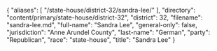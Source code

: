 {
  "aliases": [
    "/state-house/district-32/sandra-lee/"
  ],
  "directory": "content/primary/state-house/district-32",
  "district": 32,
  "filename": "sandra-lee.md",
  "full-name": "Sandra Lee",
  "general-only": false,
  "jurisdiction": "Anne Arundel County",
  "last-name": "German",
  "party": "Republican",
  "race": "state-house",
  "title": "Sandra Lee"
}
